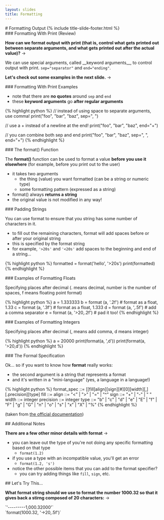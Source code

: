 ```yaml
---
layout: slides
title: Formatting
---
```


<section markdown="block" class="title-slide">
#  Formatting Output
{% include title-slide-footer.html %}
</section>


<section markdown="block">
###  Formatting With Print (Review) 

__How can we format output with print (that is, control what gets printed out between separate arguments, and what gets printed out after the actual value)?__ &rarr;

<div class="incremental" markdown="block">
We can use special arguments, called __keyword arguments__, to control output with print. <code>sep="separator"</code> and <code>end="ending"</code>. 
</div>

__Let's check out some examples in the next slide.__ &rarr;
</section>

<section markdown="block">
###  Formatting With Print Examples

* note that there are __no quotes__ around <code>sep</code> and <code>end</code>
* these __keyword arguments__ go __after regular arguments__

{% highlight python %}
// instead of using space to separate arguments, use comma!
print("foo", "bar", "baz", sep=", ")

// use a + instead of a newline at the end!
print("foo", "bar", "baz", end="+")

// you can combine both sep and end
print("foo", "bar", "baz", sep=", ", end="+")
{% endhighlight %}
</section>


<section markdown="block">
###  The format() Function

The __format()__ function can be used to format a value __before you use it elsewhere__ (for example, before you print out to the user)

* it takes two arguments 
	* the thing (value) you want formatted (can be a string or numeric type)
	* some formatting pattern (expressed as a string)
* format() always __returns a string__ 
* the original value is not modified in any way!
</section>

<section markdown="block">
###  Padding Strings

You can use format to ensure that you string has some number of characters in it. 

* to fill out the remaining characters, format will add spaces before or after your original string
* this is specified by the format string
* for example, <code>'>20s'</code> and  <code>'<20s'</code> add spaces to the beginning and end of a string...

{% highlight python %}
formatted = format('hello', '>20s')
print(formatted)
{% endhighlight %}

</section>

<section markdown="block">
###   Examples of Formatting Floats

Specifying places after decimal (. means decimal, number is the number of spaces, f means floating point format)

{% highlight python %}
a = 1.333333
b = format (a, '.2f') # format as a float, 1.33
c = format (a, '.3f') # format as a float, 1.333
d = format (a, ',.5f') # add a comma separator
e = format (a, '>20,.2f') # pad it too!
{% endhighlight %}

</section>

<section markdown="block">
###   Examples of Formatting Integers

Specifying places after decimal (, means add comma, d means integer)

{% highlight python %}
a = 20000
print(format(a, ',d'))
print(format(a, '>20,d'))
{% endhighlight %}
</section>

<section markdown="block">
###  The Formal Specification

Ok... so if you want to know how __format__ really works:

* the second argument is a string that represents a format
* and it's written in a "mini-language" (yes, a language in a language!)

{% highlight python %}
format_spec ::=  [[fill]align][sign][#][0][width][,][.precision][type]
fill        ::=  <any character>
align       ::=  "<" | ">" | "=" | "^"
sign        ::=  "+" | "-" | " "
width       ::=  integer
precision   ::=  integer
type        ::=  "b" | "c" | "d" | "e" | "E" | "f" | "F" | "g" | 
                 "G" | "n" | "o" | "s" | "x" | "X" | "%"
{% endhighlight %}

(taken from [the official documentation](https://docs.python.org/3.6/library/string.html#formatspec))

</section>

<section markdown="block">
##  Additional Notes

__There are a few other minor details with format__ &rarr;

* you can leave out the type of you're not doing any specific formatting based on that type
    * `format(1.2)`
* if you use a type with an incompatible value, you'll get an error
    * `format(1.2, 's')`
* notice the other possible items that you can add to the format specifier? 
    * you can try adding things like `fill`, `sign`, etc.

</section>

<section markdown="block">
##  Let's Try This...

__What format string should we use to format the number 1000.32 so that it gives back a stirng composed of 20 characters:__ &rarr;

<div class="incremental" markdown="block">
`'---------1,000.32000'`
</div>

<div class="incremental" markdown="block">
`format(1000.32, '->20,.5f')`
</div>

</section>
